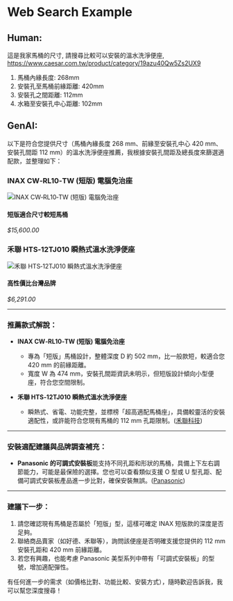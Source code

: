 # Web Search Example

## Human:

這是我家馬桶的尺寸, 請搜尋比較可以安裝的溫水洗淨便座, https://www.caesar.com.tw/product/category/19azu40Qw5Zs2UX9
1. 馬桶內緣長度: 268mm
2. 安裝孔至馬桶前緣距離: 420mm
3. 安裝孔之間距離: 112mm
4. 水箱至安裝孔中心距離: 102mm

## GenAI:

以下是符合您提供尺寸（馬桶內緣長度 268 mm、前緣至安裝孔中心 420 mm、安裝孔間距 112 mm）的溫水洗淨便座推薦，我根據安裝孔間距及總長度來篩選適配款，並整理如下：

### INAX CW‑RL10‑TW (短版) 電腦免治座

![INAX CW‑RL10‑TW (短版) 電腦免治座](https://betterchoice.com.tw/cdn/shop/products/3_79ce810f-2b15-45e9-b477-b2732b69121f_800x800.jpg?v=1658457732)

#### 短版適合尺寸較短馬桶

*\$15,600.00*

### 禾聯 HTS‑12TJ010 瞬熱式溫水洗淨便座

![禾聯 HTS‑12TJ010 瞬熱式溫水洗淨便座](https://down-tw.img.susercontent.com/file/5e40657ab2e05b1247989f310bc7c717)

#### 高性價比台灣品牌

*\$6,291.00*

---

### 推薦款式解說：

* **INAX CW‑RL10‑TW (短版) 電腦免治座**

  * 專為「短版」馬桶設計，整體深度 D 約 502 mm，比一般款短，較適合您 420 mm 的前緣距離。
  * 寬度 W 為 474 mm，安裝孔間距資訊未明示，但短版設計傾向小型便座，符合您空間限制。

* **禾聯 HTS‑12TJ010 瞬熱式溫水洗淨便座**

  * 瞬熱式、省電、功能完整，並標榜「超高適配馬桶座」，具備較靈活的安裝適配性，或許能符合您現有馬桶的 112 mm 孔距限制。([禾聯科技][1])

---

### 安裝適配建議與品牌調查補充：

* **Panasonic 的可調式安裝板**能支持不同孔距和形狀的馬桶，具備上下左右調節能力，可能是最保險的選擇。您也可以查看類似支援 O 型或 U 型孔距、配備可調式安裝板產品進一步比對，確保安裝無誤。([Panasonic][2])

---

### 建議下一步：

1. 請您確認現有馬桶是否屬於「短版」型，這樣可確定 INAX 短版款的深度是否足夠。
2. 聯絡商品賣家（如好德、禾聯等），詢問該便座是否明確支援您提供的 112 mm 安裝孔距和 420 mm 前緣距離。
3. 若您有興趣，也能考慮 Panasonic 美型系列中帶有「可調式安裝板」的型號，增加適配彈性。

有任何進一步的需求（如價格比對、功能比較、安裝方式），隨時歡迎告訴我，我可以幫您深度搜尋！

[1]: https://www.heran.com.tw/product/hts-12tj010-%E7%9E%AC%E7%86%B1%E5%BC%8F%E6%BA%AB%E6%B0%B4%E6%B4%97%E6%B7%A8%E4%BE%BF%E5%BA%A7/?utm_source=chatgpt.com "HTS-12TJ010 - 禾聯家電"

[2]: https://www.panasonic.com/tw/consumer/health/health-learn-more/toilet-learn/install.html?utm_source=chatgpt.com "123 溫水洗淨便座教你裝，浴廁輕裝修不求人！ - Panasonic 台灣"
